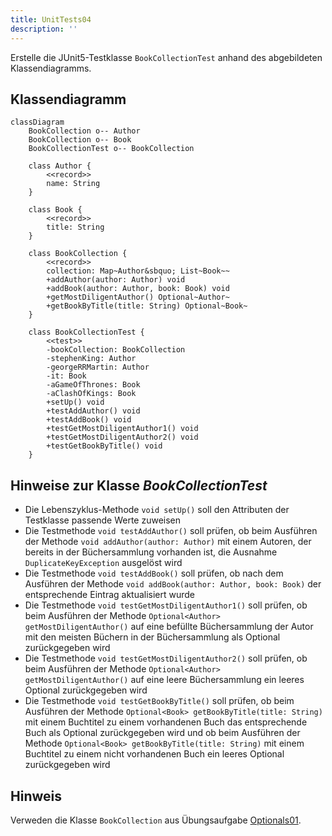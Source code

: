 ```yaml
---
title: UnitTests04
description: ''
---
```


Erstelle die JUnit5-Testklasse `BookCollectionTest` anhand des abgebildeten
Klassendiagramms.

## Klassendiagramm

```mermaid
classDiagram
    BookCollection o-- Author
    BookCollection o-- Book
    BookCollectionTest o-- BookCollection

    class Author {
        <<record>>
        name: String
    }

    class Book {
        <<record>>
        title: String
    }

    class BookCollection {
        <<record>>
        collection: Map~Author&sbquo; List~Book~~
        +addAuthor(author: Author) void
        +addBook(author: Author, book: Book) void
        +getMostDiligentAuthor() Optional~Author~
        +getBookByTitle(title: String) Optional~Book~
    }

    class BookCollectionTest {
        <<test>>
        -bookCollection: BookCollection
        -stephenKing: Author
        -georgeRRMartin: Author
        -it: Book
        -aGameOfThrones: Book
        -aClashOfKings: Book
        +setUp() void
        +testAddAuthor() void
        +testAddBook() void
        +testGetMostDiligentAuthor1() void
        +testGetMostDiligentAuthor2() void
        +testGetBookByTitle() void
    }
```

## Hinweise zur Klasse _BookCollectionTest_

- Die Lebenszyklus-Methode `void setUp()` soll den Attributen der Testklasse
  passende Werte zuweisen
- Die Testmethode `void testAddAuthor()` soll prüfen, ob beim Ausführen der
  Methode `void addAuthor(author: Author)` mit einem Autoren, der bereits in der
  Büchersammlung vorhanden ist, die Ausnahme `DuplicateKeyException` ausgelöst
  wird
- Die Testmethode `void testAddBook()` soll prüfen, ob nach dem Ausführen der
  Methode `void addBook(author: Author, book: Book)` der entsprechende Eintrag
  aktualisiert wurde
- Die Testmethode `void testGetMostDiligentAuthor1()` soll prüfen, ob beim
  Ausführen der Methode `Optional<Author> getMostDiligentAuthor()` auf eine
  befüllte Büchersammlung der Autor mit den meisten Büchern in der
  Büchersammlung als Optional zurückgegeben wird
- Die Testmethode `void testGetMostDiligentAuthor2()` soll prüfen, ob beim
  Ausführen der Methode `Optional<Author> getMostDiligentAuthor()` auf eine
  leere Büchersammlung ein leeres Optional zurückgegeben wird
- Die Testmethode `void testGetBookByTitle()` soll prüfen, ob beim Ausführen der
  Methode `Optional<Book> getBookByTitle(title: String)` mit einem Buchtitel zu
  einem vorhandenen Buch das entsprechende Buch als Optional zurückgegeben wird
  und ob beim Ausführen der Methode
  `Optional<Book> getBookByTitle(title: String)` mit einem Buchtitel zu einem
  nicht vorhandenen Buch ein leeres Optional zurückgegeben wird

## Hinweis

Verweden die Klasse `BookCollection` aus Übungsaufgabe
[Optionals01](../optionals/optionals01).
